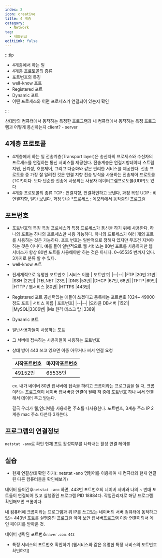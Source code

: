 ```yaml
---
index: 2
icon: creative
title: 4 계층
category:
  - Network
tag:
  - 네트워크
editLink: false
---
```


:::tip

- 4계층에서 하는 일
- 4계층 프로토콜의 종류
- 포트번호의 특징
- well-know 포트
- Registered 포트
- Dynamic 포트
- 어떤 프로세스와 어떤 프로세스가 연결되어 있는지 확인

:::

상대방의 컴퓨터에서 동작하는 특정한 프로그램과 내 컴퓨터에서 동작하는 특정 프로그램과 어떻게 통신하는지 client? - server

## 4계층 프로토콜

- 4계층에서 하는 일
  전송계층(Transport layer)은 송신자의 프로세스와 수신자의 프로세스를 연결하는 통신 서비스를 제공한다.
  전송계층은 연결지향데이터 스트림 지원, 신뢰성, 흐름제어, 그리고 다중화와 같은 편리한 서비스를 제공한다.
  전송 프로토콜 중 가장 잘 알려진 것은 연결 지향 전송 방식을 사용하는 전송제어 프로토콜(TCP)이다. 보다 단순한 전송에 사용되는 사용자 데이터그램프로토콜(UDP)도 있다
- 4계층 프로토콜의 종류
  TCP : 연결지향, 연결확인하고 보낸다, 과정 복잡
  UDP : 비연결지향, 일단 보낸다. 과정 단순 \*프로세스 : 메모리에서 동작중인 프로그램

## 포트번호

- 포트번호의 특징
  특정 프로세스와 특정 프로세스가 통신을 하기 위해 사용한다.
  하나의 포트는 하나의 프로세스만 사용 가능하다.
  하나의 프로세스가 여러 개의 포트를 사용하는 것은 가능하다.
  포트 번호는 일반적으로 정해져 있지만 무조건 지켜야 하는 것은 아니다.
  예를 들어 일반적으로 웹 서비스는 80번 포트를 사용하지만 웹 서비스가
  항상 80번 포트를 사용해야만 하는 것은 아니다.
  0~65535 번까지 있다. 3가지로 분류 할 수 있다.
- well-know 포트

* 전세계적으로 유명한 포트번호
  | 서비스 이름 | 포트번호|
  |--|--|
  |FTP |20번 21번|
  |SSH |22번|
  |TELNET |23번|
  |DNS |53번|
  |DHCP |67번, 68번|
  |TFTP |69번|
  |HTTP / 웹서비스 |80번|
  |HTTPS |443번|

- Registered 포트
  공신력있는 애들이 쓰겠다고 등록해논 포트번호
  1024~ 49000 정도 포트
  | 서비스 이름 | 포트번호|
  |--|--|
  |오라클 DB서버 |1521|
  |MySQL|3306번|
  |Ms 원격 데스크 탑 |3389|

- Dynamic 포트

* 일반사용자들이 사용하는 포트
* 그 서버에 접속하는 사용자들이 사용하는 포트번호
* 상대 방이 443 쓰고 있으면 이중 아무거나 써서 연결 요청

  | 시작포트번호 | 마지막포트번호 |
  | ------------ | -------------- |
  | 49152번      | 65535번        |

  ex. 내가 네이버 80번 웹서버에 접속을 하려고
  크롬이라는 프로그램을 쓸 때, 크롬이라는 프로그램이 네이버 웹서버랑 연결이 될때 저 중에 포트번호 하나 써서 연결해서 데이터 주고 받는다.

  결국 우리가 웹,인터넷을 사용하면 주소를 다사용한다. 포트번호, 3계층 주소 IP 2계층 mac 주소 다쓴다 3개쓴다.

## 프로그램의 연결정보

`netstat -ano`로 확인
현재 포트 활성여부를 나타내는 활성 연결 테이블

## 실습

- 현재 연결상태 확인 하기(: netstat -ano 명령어를 이용하여 내 컴퓨터와 현재 연결된 다른 컴퓨터들을 확인해보기)

네이버 들어간후`netstat -ano` 하면,
443번 포트번호의 네이버 서버와 나의 ~ 번대 포트들이 연결되어 있고 실행중인 프로그램 PID 18884다.
작업관리자로 해당 프로그램 확인해보면 크롬이다.

내 컴퓨터에 크롬이라는 프로그램과 위 IP를 쓰고있는 네이버의 서버 컴퓨터에 동작하고 있는 443번 포트를 실행중인 프로그램 아마 보안 웹서버프로그램 이랑 연결이되서 메인 페이지를 받아온 것.

네이버 생략된 포트번호`naver.com:443`

- 특정 서비스의 포트번호 확인하기
  (웹서비스와 같은 유명한 특정 서비스의 포트번호 확인하기)
